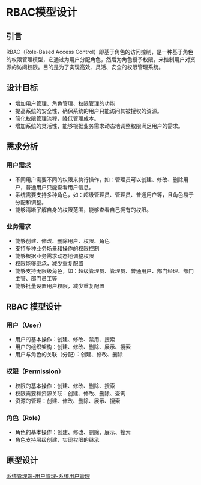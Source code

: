 # RBAC模型设计

## 引言

RBAC（Role-Based Access Control）即基于角色的访问控制，是一种基于角色的权限管理模型，它通过为用户分配角色，然后为角色授予权限，来控制用户对资源的访问权限。目的是为了实现高效、灵活、安全的权限管理系统。

## 设计目标

+ 增加用户管理、角色管理、权限管理的功能
+ 提高系统的安全性，确保系统的用户只能访问其被授权的资源。
+ 简化权限管理流程，降低管理成本。
+ 增加系统的灵活性，能够根据业务需求动态地调整权限满足用户的需求。

## 需求分析

### 用户需求

+ 不同用户需要不同的权限来执行操作，如：管理员可以创建、修改、删除用户，普通用户只能查看用户信息。
+ 系统需要支持多种角色，如：超级管理员、管理员、普通用户等，且角色易于分配和调整。
+ 能够清晰了解自身的权限范围，能够查看自己拥有的权限。

### 业务需求

+ 能够创建、修改、删除用户、权限、角色
+ 支持多种业务场景和操作的权限控制
+ 能够根据业务需求动态地调整权限
+ 权限能够继承，减少重复配置
+ 能够支持无限级角色，如：超级管理员、管理员、普通用户、部门经理、部门主管、部门员工等
+ 能够批量设置用户权限，减少重复配置

## RBAC 模型设计

### 用户（User）

+ 用户的基本操作：创建、修改、禁用、搜索
+ 用户的组织架构：创建、修改、删除、展示、搜索
+ 用户与角色的关联（分配）：创建、修改、删除

### 权限（Permission）

+ 权限的基本操作：创建、修改、删除、搜索
+ 权限需要和资源关联：创建、修改、删除、查询
+ 资源的管理：创建、修改、删除、展示、搜索

### 角色（Role）

+ 角色的基本操作：创建、修改、删除、展示、搜索
+ 角色支持层级创建，实现权限的继承

## 原型设计

[系统管理端-用户管理-系统用户管理](https://juih6l.axshare.com)


